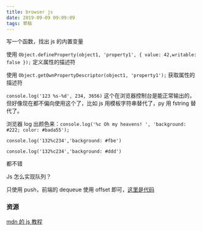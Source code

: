 ```yaml
---
title: browser js
date: 2019-09-09 09:09:09
tags: 草稿
---
```


写一个函数，找出 js 的内置变量

使用 `Object.defineProperty(object1, 'property1', { value: 42,writable: false });` 定义属性的描述符

使用 `Object.getOwnPropertyDescriptor(object1, 'property1');` 获取属性的描述符

`console.log('123 %s-%d', 234, 3656)` 这个在浏览器控制台是能正常输出的，但好像现在都不偏向使用这个了，比如 js 用模板字符串替代了，py 用 fstring 替代了。

浏览器 log 出颜色来：`console.log('%c Oh my heavens! ', 'background: #222; color: #bada55');`

`console.log('132%c234','background: #fbe')`

`console.log('132%c234','background: #ddd')`

都不错

Js 怎么实现队列？

只使用 push，前端的 dequeue 使用 offset 即可，[这里是代码](https://github.com/datastructures-js/queue)

### 资源

[mdn 的 js 教程](https://developer.mozilla.org/zh-CN/docs/Web/JavaScript)
